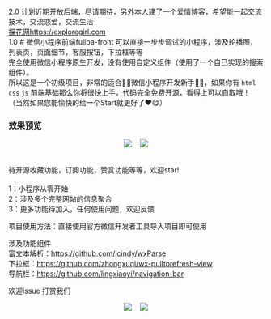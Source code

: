  </br> 2.0 计划近期开放后端，尽请期待，另外本人建了一个爱情博客，希望能一起交流技术，交流恋爱，交流生活
  </br> [探花网https://exploregirl.com](https://exploregirl.com)
 </br> 1.0 # 微信小程序前端fuliba-front
可以直接一步步调试的小程序，涉及轮播图，列表页，页面细节，客服按钮，下拉框等等  </br>
完全使用微信小程序原生开发，没有使用自定义组件（使用了一个自己实现的搜索组件）。 </br> 所以这是一个初级项目，非常的适合🤹‍♀️微信小程序开发新手🤹‍♀️，如果你有 `html` `css` `js` 前端基础那么你将很快上手，代码完全免费开源，看得上可以自取哦！ </br>（当然如果您能愉快的给一个Start就更好了❤😋）
### 效果预览

<p align="center">
 <img src="https://onlyforread.oss-cn-beijing.aliyuncs.com/github/fuliba1.jpg"/>
 &nbsp;&nbsp;
<img src="https://onlyforread.oss-cn-beijing.aliyuncs.com/github/fuliba2.jpg"/>
</p>
</br>待开源收藏功能，订阅功能，赞赏功能等等，欢迎star!  </br>
</br> 1：小程序从零开始
</br> 2：涉及多个完整网站的信息聚合
</br> 3：更多功能待加入，任何使用问题，欢迎反馈

项目使用方法：直接使用官方微信开发者工具导入项目即可使用  </br>

涉及功能组件   </br>
富文本解析：https://github.com/icindy/wxParse    </br>
下拉框：https://github.com/zhongxuqi/wx-pulltorefresh-view    </br>
导航栏：https://github.com/lingxiaoyi/navigation-bar    </br>

欢迎issue
打赏我们
<p align="center">
 <img src="https://onlyforread.oss-cn-beijing.aliyuncs.com/github/wx.png"/>
 &nbsp;&nbsp;
<img src="https://onlyforread.oss-cn-beijing.aliyuncs.com/github/zfb.jpg"/>
</p>




